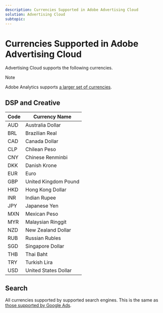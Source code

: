 ```yaml
---
description: Currencies Supported in Adobe Advertising Cloud
solution: Advertising Cloud
subtopic: 
---
```


# Currencies Supported in Adobe Advertising Cloud

Advertising Cloud supports the following currencies.

>[!NOTE]
>
>Adobe Analytics supports [a larger set of currencies](https://experienceleague.adobe.com/docs/analytics/admin/admin-tools/currency.html).

## DSP and Creative

|  Code  | Currency Name  |
|---|---|
|  AUD  | Australia Dollar  |
|  BRL  | Brazilian Real  |
|  CAD  | Canada Dollar  |
|  CLP  | Chilean Peso  |
|  CNY  | Chinese Renminbi  |
|  DKK  | Danish Krone  |
|  EUR  | Euro  |
|  GBP  | United Kingdom Pound  |
|  HKD  | Hong Kong Dollar  |
|  INR  | Indian Rupee  |
|  JPY  | Japanese Yen  |
|  MXN  | Mexican Peso  |
|  MYR  | Malaysian Ringgit  |
|  NZD  | New Zealand Dollar  |
|  RUB  | Russian Rubles  |
|  SGD  | Singapore Dollar  |
|  THB  | Thai Baht  |
|  TRY  | Turkish Lira  |
|  USD  | United States Dollar  |

## Search

All currencies supported by supported search engines. This is the same as [those supported by Google Ads](https://developers.google.com/adwords/api/docs/appendix/codes-formats#currency-codes).
